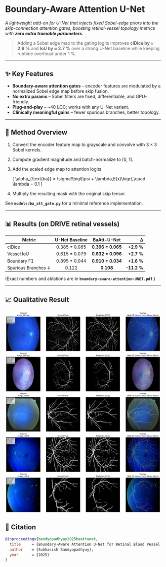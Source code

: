 # Boundary-Aware Attention U-Net 

*A lightweight add-on for U-Net that injects fixed Sobel-edge priors into the
skip-connection attention gates, boosting retinal-vessel topology metrics with
**zero extra trainable parameters**.*

> Adding a Sobel edge map to the gating logits improves **clDice by ≈ 2.9 %**
> and **IoU by ≈ 2.7 %** over a strong U-Net baseline while keeping runtime
> overhead under 1 %.

---

## ✨ Key Features

* **Boundary-aware attention gates** – encoder features are modulated by a
  normalized Sobel edge map before skip fusion.  
* **No extra params** – Sobel filters are fixed, differentiable, and GPU-friendly.  
* **Plug-and-play** – ~40 LOC; works with any U-Net variant.  
* **Clinically meaningful gains** – fewer spurious branches, better topology.

---

## 🔬 Method Overview

1. Convert the encoder feature map to grayscale and convolve with 3 × 3 Sobel
   kernels.  
2. Compute gradient magnitude and batch-normalize to \[0, 1].  
3. Add the scaled edge map to attention logits  

   \[
   \alpha_{\text{ba}} = \sigma\!\bigl(\psi + \lambda\,E(x)\bigr),\quad
   \lambda = 0.1
   \]

4. Multiply the resulting mask with the original skip tensor.

See **`models/ba_att_gate.py`** for a minimal reference implementation.

---

## 📊 Results (on DRIVE retinal vessels)

| Metric              | U-Net Baseline | **BaAtt-U-Net** | Δ |
|---------------------|:--------------:|:---------------:|--:|
| clDice              | 0.385 ± 0.065  | **0.396 ± 0.065** | **+2.9 %** |
| Vessel IoU          | 0.615 ± 0.079  | **0.632 ± 0.096** | **+2.7 %** |
| Boundary F1         | 0.895 ± 0.044  | **0.910 ± 0.034** | **+1.6 %** |
| Spurious Branches ↓ | 0.122          | **0.108**        | **–11.2 %** |

(Exact numbers and ablations are in **`boundary-aware-attention-UNET.pdf`**.)

---
## 📈 Qualitative Result

<p align="center">
  <img src="segemntation.png" alt="Retinal vessel segmentation result — Boundary-Attention-aware-U-Net" width="640"/>
</p>


## 📄 Citation

```bibtex
@inproceedings{bandyopadhyay2025baattunet,
  title     = {Boundary-Aware Attention U-Net for Retinal Blood Vessel Segmentation},
  author    = {Subhasish Bandyopadhyay},
  year      = {2025}
}

